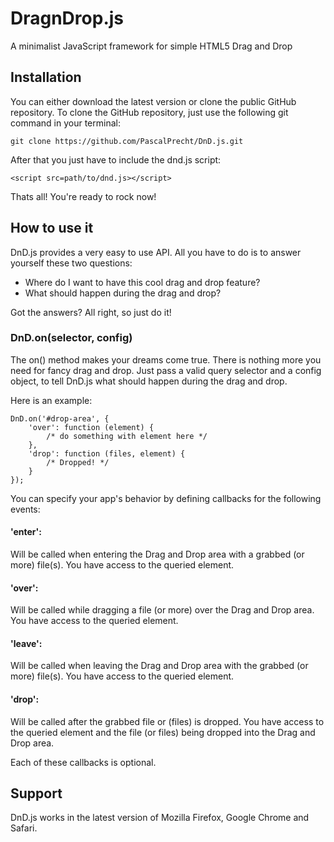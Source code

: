 # DragnDrop.js

A minimalist JavaScript framework for simple HTML5 Drag and Drop

## Installation

You can either download the latest version or clone the public GitHub repository. To clone the GitHub repository, just use the following git command in your terminal:

```
git clone https://github.com/PascalPrecht/DnD.js.git
```

After that you just have to include the dnd.js script:

```
<script src=path/to/dnd.js></script>
```

Thats all! You're ready to rock now!

## How to use it

DnD.js provides a very easy to use API. All you have to do is to answer yourself these two questions:

* Where do I want to have this cool drag and drop feature?
* What should happen during the drag and drop?

Got the answers? All right, so just do it!

### DnD.on(selector, config)

The on() method makes your dreams come true. There is nothing more you need for fancy drag and drop. Just pass a valid query selector and a config object, to tell DnD.js what should happen during the drag and drop.

Here is an example:

```
DnD.on('#drop-area', {
    'over': function (element) {
        /* do something with element here */
    },
    'drop': function (files, element) {
        /* Dropped! */
    }
});
```

You can specify your app's behavior by defining callbacks for the following events:

#### 'enter':

Will be called when entering the Drag and Drop area with a grabbed (or more) file(s). You have access to the queried element.

#### 'over':

Will be called while dragging a file (or more) over the Drag and Drop area. You have access to the queried element.

#### 'leave':

Will be called when leaving the Drag and Drop area with the grabbed (or more) file(s). You have access to the queried element.

#### 'drop':

Will be called after the grabbed file or (files) is dropped. You have access to the queried element and the file (or files) being dropped into the Drag and Drop area.

Each of these callbacks is optional.

## Support

DnD.js works in the latest version of Mozilla Firefox, Google Chrome and Safari.
